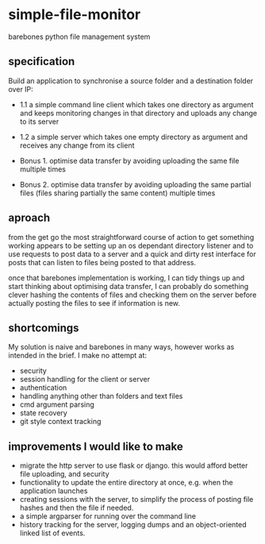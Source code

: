 # simple-file-monitor
barebones python file management system

## specification

Build an application to synchronise a source folder and a destination folder over IP:

- 1.1 a simple command line client which takes one directory as argument and keeps
monitoring changes in that directory and uploads any change to its server

- 1.2 a simple server which takes one empty directory as argument and receives any change
from its client
- Bonus 1. optimise data transfer by avoiding uploading the same file multiple times
- Bonus 2. optimise data transfer by avoiding uploading the same partial files (files sharing
partially the same content) multiple times

## aproach
from the get go the most straightforward course of action to get something working appears to be setting up an os dependant directory listener and to use requests to post data to a server and a quick and dirty rest interface for posts that can listen to files being posted to that address.

once that barebones implementation is working, I can tidy things up and start thinking about optimising data transfer, I can probably do something clever hashing the contents of files and checking them on the server before actually posting the files to see if information is new.

## shortcomings
My solution is naive and barebones in many ways, however works as intended in the brief.
I make no attempt at:
- security
- session handling for the client or server
- authentication
- handling anything other than folders and text files
- cmd argument parsing
- state recovery
- git style context tracking

## improvements I would like to make
- migrate the http server to use flask or django. this would afford better file uploading, and security
- functionality to update the entire directory at once, e.g. when the application launches
- creating sessions with the server, to simplify the process of posting file hashes and then the file if needed.
- a simple argparser for running over the command line
- history tracking for the server, logging dumps and an object-oriented linked list of events.